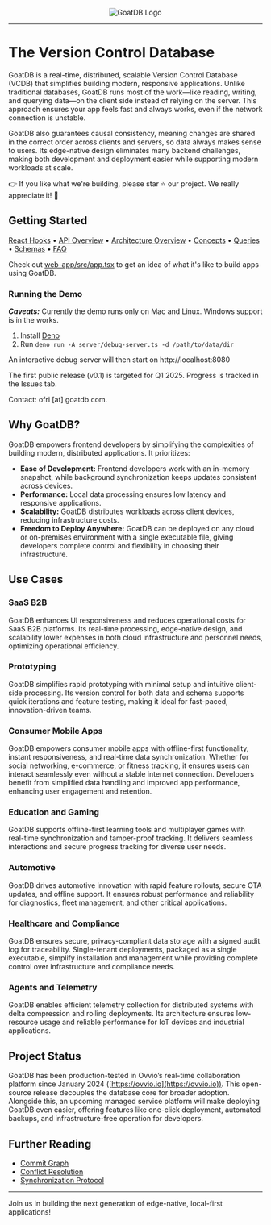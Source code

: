 <p align="center">
  <picture>
    <source media="(prefers-color-scheme: dark)" srcset="https://github.com/user-attachments/assets/4975e49c-e73c-435e-8e10-97adc2c0aaeb">
    <source media="(prefers-color-scheme: light)" srcset="https://github.com/user-attachments/assets/270caf47-3ed8-49d4-b3b9-74a51bd2d6c0">
    <img alt="GoatDB Logo" src="https://github.com/user-attachments/assets/270caf47-3ed8-49d4-b3b9-74a51bd2d6c0">
  </picture>
</p>

---

# The Version Control Database

GoatDB is a real-time, distributed, scalable Version Control Database (VCDB) that simplifies building modern, responsive applications. Unlike traditional databases, GoatDB runs most of the work—like reading, writing, and querying data—on the client side instead of relying on the server. This approach ensures your app feels fast and always works, even if the network connection is unstable.

GoatDB also guarantees causal consistency, meaning changes are shared in the correct order across clients and servers, so data always makes sense to users. Its edge-native design eliminates many backend challenges, making both development and deployment easier while supporting modern workloads at scale.

👉 If you like what we're building, please star ⭐️ our project. We really appreciate it! 🙏

## Getting Started

[React Hooks](docs/react.md)
• [API Overview](docs/api.md)
• [Architecture Overview](docs/architecture.md)
• [Concepts](docs/concepts.md)
• [Queries](docs/query.md)
• [Schemas](docs/schema.md)
• [FAQ](docs/faq.md)

Check out [web-app/src/app.tsx](web-app/src/app.tsx) to get an idea of what it's like to build apps using GoatDB.

### Running the Demo

_**Caveats:**_ Currently the demo runs only on Mac and Linux. Windows support is in the works.

1. Install [Deno](https://docs.deno.com/runtime/getting_started/installation/)
2. Run `deno run -A server/debug-server.ts -d /path/to/data/dir`

An interactive debug server will then start on http://localhost:8080

The first public release (v0.1) is targeted for Q1 2025. Progress is tracked in the Issues tab.

Contact: ofri [at] goatdb.com.

## Why GoatDB?

GoatDB empowers frontend developers by simplifying the complexities of building modern, distributed applications. It prioritizes:

- **Ease of Development:** Frontend developers work with an in-memory snapshot, while background synchronization keeps updates consistent across devices.
- **Performance:** Local data processing ensures low latency and responsive applications.
- **Scalability:** GoatDB distributes workloads across client devices, reducing infrastructure costs.
- **Freedom to Deploy Anywhere:** GoatDB can be deployed on any cloud or on-premises environment with a single executable file, giving developers complete control and flexibility in choosing their infrastructure.

## Use Cases

### SaaS B2B

GoatDB enhances UI responsiveness and reduces operational costs for SaaS B2B platforms. Its real-time processing, edge-native design, and scalability lower expenses in both cloud infrastructure and personnel needs, optimizing operational efficiency.

### Prototyping

GoatDB simplifies rapid prototyping with minimal setup and intuitive client-side processing. Its version control for both data and schema supports quick iterations and feature testing, making it ideal for fast-paced, innovation-driven teams.

### Consumer Mobile Apps

GoatDB empowers consumer mobile apps with offline-first functionality, instant responsiveness, and real-time data synchronization. Whether for social networking, e-commerce, or fitness tracking, it ensures users can interact seamlessly even without a stable internet connection. Developers benefit from simplified data handling and improved app performance, enhancing user engagement and retention.

### Education and Gaming

GoatDB supports offline-first learning tools and multiplayer games with real-time synchronization and tamper-proof tracking. It delivers seamless interactions and secure progress tracking for diverse user needs.

### Automotive

GoatDB drives automotive innovation with rapid feature rollouts, secure OTA updates, and offline support. It ensures robust performance and reliability for diagnostics, fleet management, and other critical applications.

### Healthcare and Compliance

GoatDB ensures secure, privacy-compliant data storage with a signed audit log for traceability. Single-tenant deployments, packaged as a single executable, simplify installation and management while providing complete control over infrastructure and compliance needs.

### Agents and Telemetry

GoatDB enables efficient telemetry collection for distributed systems with delta compression and rolling deployments. Its architecture ensures low-resource usage and reliable performance for IoT devices and industrial applications.

## Project Status

GoatDB has been production-tested in Ovvio’s real-time collaboration platform since January 2024 ([https://ovvio.io](https://ovvio.io)). This open-source release decouples the database core for broader adoption. Alongside this, an upcoming managed service platform will make deploying GoatDB even easier, offering features like one-click deployment, automated backups, and infrastructure-free operation for developers.

## Further Reading

- [Commit Graph](docs/commit-graph.md)
- [Conflict Resolution](docs/conflict-resolution.md)
- [Synchronization Protocol](docs/sync.md)

---

Join us in building the next generation of edge-native, local-first applications!
